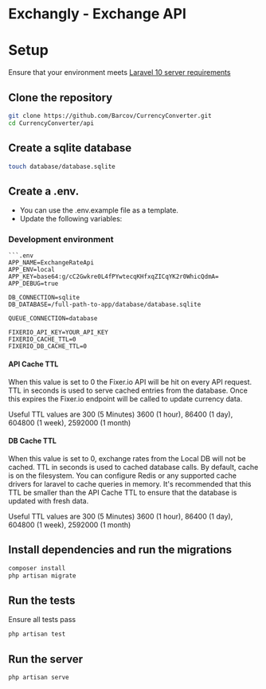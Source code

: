 # Exchangly - Exchange API

# Setup

Ensure that your environment
meets [Laravel 10 server requirements](https://laravel.com/docs/8.x/deployment#server-requirements)

## Clone the repository

```bash
git clone https://github.com/Barcov/CurrencyConverter.git
cd CurrencyConverter/api
```

## Create a sqlite database

```bash
touch database/database.sqlite
```

## Create a .env.

- You can use the .env.example file as a template.
- Update the following variables:

### Development environment

```env
```.env
APP_NAME=ExchangeRateApi
APP_ENV=local
APP_KEY=base64:g/cC2Gwkre0L4fPYwtecqKHfxqZICqYK2r0WhicQdmA=
APP_DEBUG=true

DB_CONNECTION=sqlite
DB_DATABASE=/full-path-to-app/database/database.sqlite

QUEUE_CONNECTION=database

FIXERIO_API_KEY=YOUR_API_KEY
FIXERIO_CACHE_TTL=0
FIXERIO_DB_CACHE_TTL=0

```

#### API Cache TTL

When this value is set to 0 the Fixer.io API will be hit on every API request.
TTL in seconds is used to serve cached entries from the database.
Once this expires the Fixer.io endpoint will be called to update currency data.

Useful TTL values are 300 (5 Minutes) 3600 (1 hour), 86400 (1 day), 604800 (1 week), 2592000 (1 month)

#### DB Cache TTL

When this value is set to 0, exchange rates from the Local DB will not be cached.
TTL in seconds is used to cached database calls. By default, cache is on the filesystem.
You can configure Redis or any supported cache drivers for laravel to cache queries in memory.
It's recommended that this TTL be smaller than the API Cache TTL to ensure that the database is updated with fresh data.

Useful TTL values are 300 (5 Minutes) 3600 (1 hour), 86400 (1 day), 604800 (1 week), 2592000 (1 month)

## Install dependencies and run the migrations

```bash
composer install
php artisan migrate
```

## Run the tests

Ensure all tests pass

```bash
php artisan test
```

## Run the server

```bash
php artisan serve
```

